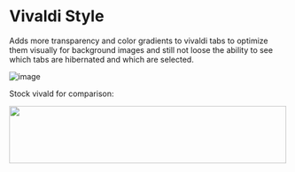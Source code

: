 # Vivaldi Style

Adds more transparency and color gradients to vivaldi tabs to optimize them visually for background images and still not loose the ability to see which tabs are hibernated and which are selected.

![image](https://github.com/user-attachments/assets/7a1e9d38-66e8-4b64-821e-16fb482c8364)

Stock vivald for comparison:

<img src="https://github.com/jnccd/vivaldi-style/assets/19777592/c09d51ec-e8fb-48c9-9f0f-eea9c237ca28" width="500" height="104">
